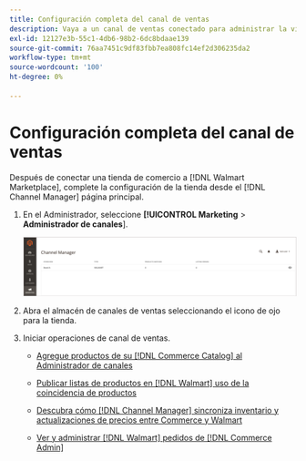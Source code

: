 ```yaml
---
title: Configuración completa del canal de ventas
description: Vaya a un canal de ventas conectado para administrar la vista y administración de listas de productos, actualizaciones de inventario y precios y realizar un seguimiento de pedidos
exl-id: 12127e3b-55c1-4db6-98b2-6dc8bdaae139
source-git-commit: 76aa7451c9df83fbb7ea808fc14ef2d306235da2
workflow-type: tm+mt
source-wordcount: '100'
ht-degree: 0%

---
```


# Configuración completa del canal de ventas

Después de conectar una tienda de comercio a [!DNL Walmart Marketplace], complete la configuración de la tienda desde el [!DNL Channel Manager] página principal.

1. En el Administrador, seleccione **[!UICONTROL Marketing** > **Administrador de canales**].

   ![Administrar tiendas del administrador de canales](assets/channel-manager-setup-first-store.png)

1. Abra el almacén de canales de ventas seleccionando el icono de ojo para la tienda.

1. Iniciar operaciones de canal de ventas.

   - [Agregue productos de su [!DNL Commerce Catalog] al Administrador de canales](add-products-to-connected-channel.md)

   - [Publicar listas de productos en [!DNL Walmart] uso de la coincidencia de productos](publish-listings-to-marketplace.md)

   - [Descubra cómo [!DNL Channel Manager] sincroniza inventario y actualizaciones de precios entre Commerce y Walmart](inventory-and-price-updates.md)

   - [Ver y administrar [!DNL Walmart] pedidos de [!DNL Commerce Admin]](manage-orders.md)
